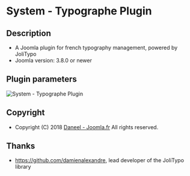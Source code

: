 # System - Typographe Plugin

Description
---------------------
* A Joomla plugin for french typography management, powered by JoliTypo
* Joomla version: 3.8.0 or newer

## Plugin parameters
![System - Typographe Plugin](https://image.prntscr.com/image/zUr3A88QQXKN20NWAnwXtw.png)

Copyright
---------------------
* Copyright (C) 2018 [Daneel - Joomla.fr](https://github.com/YGomiero) All rights reserved.

Thanks
---------------------
* https://github.com/damienalexandre, lead developer of the JoliTypo library
